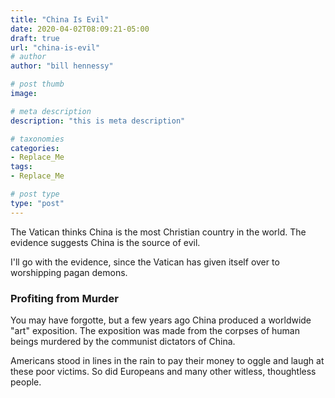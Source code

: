 ```yaml
---
title: "China Is Evil"
date: 2020-04-02T08:09:21-05:00
draft: true
url: "china-is-evil"
# author
author: "bill hennessy"

# post thumb
image: 

# meta description
description: "this is meta description"

# taxonomies
categories: 
- Replace_Me
tags:
- Replace_Me

# post type
type: "post"
---
```


The Vatican thinks China is the most Christian country in the world. The evidence suggests China is the source of evil. 

I'll go with the evidence, since the Vatican has given itself over to worshipping pagan demons. 

### Profiting from Murder

You may have forgotte, but a few years ago China produced a worldwide "art" exposition. The exposition was made from the corpses of human beings murdered by the communist dictators of China. 

Americans stood in lines in the rain to pay their money to oggle and laugh at these poor victims. So did Europeans and many other witless, thoughtless people. 

